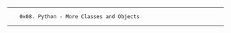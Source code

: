 _____________________________________________________________________________
		0x08. Python - More Classes and Objects
_____________________________________________________________________________